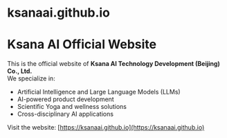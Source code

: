 # ksanaai.github.io
# Ksana AI Official Website

This is the official website of **Ksana AI Technology Development (Beijing) Co., Ltd.**  
We specialize in:

- Artificial Intelligence and Large Language Models (LLMs)
- AI-powered product development
- Scientific Yoga and wellness solutions
- Cross-disciplinary AI applications

Visit the website: [https://ksanaai.github.io](https://ksanaai.github.io)
